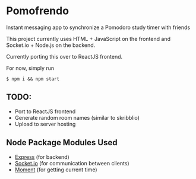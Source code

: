 # Pomofrendo
Instant messaging app to synchronize a Pomodoro study timer with friends

This project currently uses HTML + JavaScript on the frontend and Socket.io + Node.js on the backend.

Currently porting this over to ReactJS frontend.

For now, simply run

```
$ npm i && npm start
```

## TODO: 
- Port to ReactJS frontend
- Generate random room names (similar to skribblio)
- Upload to server hosting

## Node Package Modules Used
- [Express](https://expressjs.com/) (for backend)
- [Socket.io](https://socket.io/) (for communication between clients)
- [Moment](https://momentjs.com/) (for getting current time)

